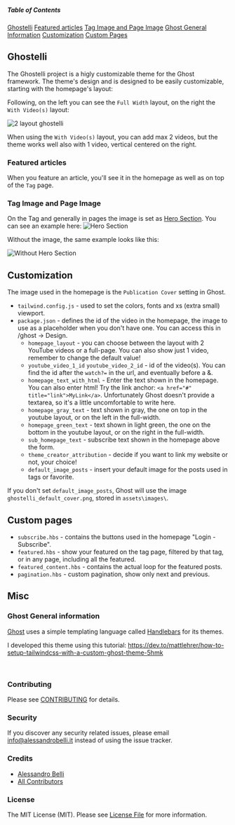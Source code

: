 ##### Table of Contents  

[Ghostelli](#ghostelli)
[Featured articles](#featured-articles)
[Tag Image and Page Image](#tag-image-and-page-image)
[Ghost General Information](#ghost-general-information)
[Customization](#customization)
[Custom Pages](#custom-pages)

## Ghostelli

The Ghostelli project is a higly customizable theme for the Ghost framework. The theme's design and is designed to be easily customizable, starting with the homepage's layout:

Following, on the left you can see the `Full Width` layout, on the right the `With Video(s)` layout:

![2 layout ghostelli](https://user-images.githubusercontent.com/3796324/177175374-7e86832c-f2db-4626-a06e-049cfe359a8b.png)

When using the `With Video(s)`  layout, you can add max 2 videos, but the theme works well also with 1 video, vertical centered on the right.

### Featured articles

When you feature an article, you'll see it in the homepage as well as on top of the `Tag` page.

### Tag Image and Page Image

On the Tag and generally in pages the image is set as [Hero Section](https://www.awebco.com/blog/hero-section/#:~:text=your%20own%20webpages.-,What%20is%20a%20Hero%20Section%3F,What%20you%20have%20to%20offer). You can see an example here:
![Hero Section](https://user-images.githubusercontent.com/3796324/177176739-22b94829-89a5-4ddf-ade7-e1222cf04090.png)

Without the image, the same example looks like this:

![Without Hero Section](https://user-images.githubusercontent.com/3796324/177176852-6272011c-0fdd-4c1e-a0bc-15bf9ecb49cd.png)

## Customization

The image used in the homepage is the `Publication Cover` setting in Ghost.

- `tailwind.config.js` - used to set the colors, fonts and xs (extra small) viewport.
- `package.json` - defines the id of the video in the homepage, the image to use as a placeholder when you don't have one. You can access this in /ghost -> Design.
    - `homepage_layout` - you can choose between the layout with 2 YouTube videos or a full-page. You can also show just 1 video, remember to change the default value!
    - `youtube_video_1_id` `youtube_video_2_id` - id of the video(s). You can find the id after the `watch?=` in the url, and eventually before a &.
    - `homepage_text_with_html` - Enter the text shown in the homepage. You can also enter html! Try the link anchor: `<a href="#" title="link">MyLink</a>`. Unfortunately Ghost doesn't provide a textarea, so it's a little uncomfortable to write here.
    - `homepage_gray_text` - text shown in gray, the one on top in the youtube layout, or on the left in the full-width.
    - `homepage_green_text` - text shown in light green, the one on the bottom in the youtube layout, or on the right in the full-width.
    - `sub_homepage_text` - subscribe text shown in the homepage above the form.
    - `theme_creator_attribution` - decide if you want to link my website or not, your choice!
    - `default_image_posts` - insert your default image for the posts used in tags or favorite.

If you don't set `default_image_posts`, Ghost will use the image `ghostelli_default_cover.png`, stored in `assets\images\`.

## Custom pages
- `subscribe.hbs` - contains the buttons used in the homepage "Login - Subscribe".
- `featured.hbs` - show your featured on the tag page, filtered by that tag, or in any page, including all the featured.
- `featured_content.hbs` - contains the actual loop for the featured posts.
- `pagination.hbs` - custom pagination, show only next and previous.


## Misc

### Ghost General information
[Ghost](https://ghost.org/) uses a simple templating language called [Handlebars](http://handlebarsjs.com/) for its themes.

I developed this theme using this tutorial: https://dev.to/mattlehrer/how-to-setup-tailwindcss-with-a-custom-ghost-theme-5hmk

&nbsp;
### Contributing

Please see [CONTRIBUTING](CONTRIBUTING.md) for details.

### Security

If you discover any security related issues, please email info@alessandrobelli.it instead of using the issue tracker.


### Credits

- [Alessandro Belli](https://github.com/AlessandroBelli)
- [All Contributors](../../contributors)

### License

The MIT License (MIT). Please see [License File](LICENSE.md) for more information.
